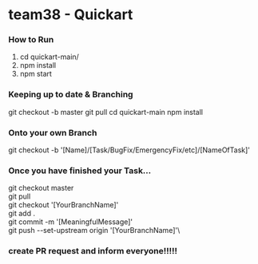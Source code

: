 # team38 - Quickart

### How to Run

1. cd quickart-main/
2. npm install
3. npm start


### Keeping up to date & Branching
git checkout -b master
git pull
cd quickart-main
npm install
### Onto your own Branch
git checkout -b '[Name]/[Task/BugFix/EmergencyFix/etc]/[NameOfTask]'
### Once you have finished your Task...
git checkout master\
git pull\
git checkout '[YourBranchName]'\
git add . \
git commit -m '[MeaningfulMessage]'\
git push --set-upstream origin '[YourBranchName]'\
### create PR request and inform everyone!!!!!
